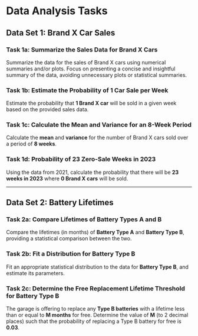 # Data Analysis Tasks

## Data Set 1: Brand X Car Sales

### Task 1a: Summarize the Sales Data for Brand X Cars
Summarize the data for the sales of Brand X cars using numerical summaries and/or plots. Focus on presenting a concise and insightful summary of the data, avoiding unnecessary plots or statistical summaries.

### Task 1b: Estimate the Probability of 1 Car Sale per Week
Estimate the probability that **1 Brand X car** will be sold in a given week based on the provided sales data.

### Task 1c: Calculate the Mean and Variance for an 8-Week Period
Calculate the **mean** and **variance** for the number of Brand X cars sold over a period of **8 weeks**.

### Task 1d: Probability of 23 Zero-Sale Weeks in 2023
Using the data from 2021, calculate the probability that there will be **23 weeks in 2023** where **0 Brand X cars** will be sold.

---

## Data Set 2: Battery Lifetimes

### Task 2a: Compare Lifetimes of Battery Types A and B
Compare the lifetimes (in months) of **Battery Type A** and **Battery Type B**, providing a statistical comparison between the two.

### Task 2b: Fit a Distribution for Battery Type B
Fit an appropriate statistical distribution to the data for **Battery Type B**, and estimate its parameters.

### Task 2c: Determine the Free Replacement Lifetime Threshold for Battery Type B
The garage is offering to replace any **Type B batteries** with a lifetime less than or equal to **M months** for free. Determine the value of **M** (to 2 decimal places) such that the probability of replacing a Type B battery for free is **0.03**.
